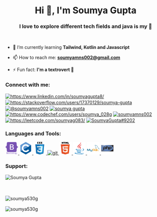 <h1 align="center">Hi 👋, I'm Soumya Gupta</h1>
<h3 align="center">I love to explore different tech fields and java is my 🤍</h3>

<br>

- 🌱 I’m currently learning **Tailwind, Kotlin and Javascript** 

- 📫 How to reach me: **soumyamns002@gmail.com**

- ⚡ Fun fact: **I'm a textrovert 📱**
<h3 align="left">Connect with me:</h3>
<p align="left">
<a href="https://linkedin.com/in/https://www.linkedin.com/in/soumyagupta8/" target="blank"><img align="center" src="https://raw.githubusercontent.com/rahuldkjain/github-profile-readme-generator/master/src/images/icons/Social/linked-in-alt.svg" alt="https://www.linkedin.com/in/soumyagupta8/" height="30" width="40" /></a>
<a href="https://stackoverflow.com/users/https://stackoverflow.com/users/17370129/soumya-gupta" target="blank"><img align="center" src="https://raw.githubusercontent.com/rahuldkjain/github-profile-readme-generator/master/src/images/icons/Social/stack-overflow.svg" alt="https://stackoverflow.com/users/17370129/soumya-gupta" height="30" width="40" /></a>
<a href="https://medium.com/@soumyamns002" target="blank"><img align="center" src="https://raw.githubusercontent.com/rahuldkjain/github-profile-readme-generator/master/src/images/icons/Social/medium.svg" alt="@soumyamns002" height="30" width="40" /></a>
<a href="https://www.youtube.com/c/soumya gupta" target="blank"><img align="center" src="https://raw.githubusercontent.com/rahuldkjain/github-profile-readme-generator/master/src/images/icons/Social/youtube.svg" alt="soumya gupta" height="30" width="40" /></a>
<a href="https://www.codechef.com/users/https://www.codechef.com/users/soumya_028g" target="blank"><img align="center" src="https://cdn.jsdelivr.net/npm/simple-icons@3.1.0/icons/codechef.svg" alt="https://www.codechef.com/users/soumya_028g" height="30" width="40" /></a>
<a href="https://www.hackerrank.com/soumyamns002" target="blank"><img align="center" src="https://raw.githubusercontent.com/rahuldkjain/github-profile-readme-generator/master/src/images/icons/Social/hackerrank.svg" alt="soumyamns002" height="30" width="40" /></a>
<a href="https://www.leetcode.com/https://leetcode.com/soumyag083/" target="blank"><img align="center" src="https://raw.githubusercontent.com/rahuldkjain/github-profile-readme-generator/master/src/images/icons/Social/leet-code.svg" alt="https://leetcode.com/soumyag083/" height="30" width="40" /></a>
<a href="https://discord.gg/SoumyaGupta#9202" target="blank"><img align="center" src="https://raw.githubusercontent.com/rahuldkjain/github-profile-readme-generator/master/src/images/icons/Social/discord.svg" alt="SoumyaGupta#9202" height="30" width="40" /></a>
</p>
<h3 align="left">Languages and Tools:</h3>
<p align="left"> <a href="https://getbootstrap.com" target="_blank" rel="noreferrer"> <img src="https://raw.githubusercontent.com/devicons/devicon/master/icons/bootstrap/bootstrap-plain-wordmark.svg" alt="bootstrap" width="40" height="40"/> </a> <a href="https://www.cprogramming.com/" target="_blank" rel="noreferrer"> <img src="https://raw.githubusercontent.com/devicons/devicon/master/icons/c/c-original.svg" alt="c" width="40" height="40"/> </a> <a href="https://www.w3schools.com/css/" target="_blank" rel="noreferrer"> <img src="https://raw.githubusercontent.com/devicons/devicon/master/icons/css3/css3-original-wordmark.svg" alt="css3" width="40" height="40"/> </a> <a href="https://git-scm.com/" target="_blank" rel="noreferrer"> <img src="https://www.vectorlogo.zone/logos/git-scm/git-scm-icon.svg" alt="git" width="40" height="40"/> </a> <a href="https://www.w3.org/html/" target="_blank" rel="noreferrer"> <img src="https://raw.githubusercontent.com/devicons/devicon/master/icons/html5/html5-original-wordmark.svg" alt="html5" width="40" height="40"/> </a> <a href="https://www.java.com" target="_blank" rel="noreferrer"> <img src="https://raw.githubusercontent.com/devicons/devicon/master/icons/java/java-original.svg" alt="java" width="40" height="40"/> </a> <a href="https://www.mysql.com/" target="_blank" rel="noreferrer"> <img src="https://raw.githubusercontent.com/devicons/devicon/master/icons/mysql/mysql-original-wordmark.svg" alt="mysql" width="40" height="40"/> </a> <a href="https://www.php.net" target="_blank" rel="noreferrer"> <img src="https://raw.githubusercontent.com/devicons/devicon/master/icons/php/php-original.svg" alt="php" width="40" height="40"/> </a> </p>

<h3 align="left">Support:</h3>
<p><a href="https://www.buymeacoffee.com/Soumya Gupta"> <img align="left" src="https://cdn.buymeacoffee.com/buttons/v2/default-yellow.png" height="50" width="210" alt="Soumya Gupta" /></a></p><br><br>
<br>
<p><img align="center" src="https://github-readme-stats.vercel.app/api/top-langs?username=soumya530g&show_icons=true&locale=en&layout=compact" alt="soumya530g" /></p>

<p><img align="center" src="https://github-readme-streak-stats.herokuapp.com/?user=soumya530g&" alt="soumya530g" /></p>

